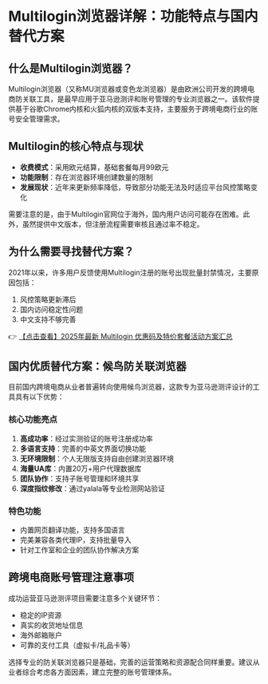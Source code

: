 # Multilogin浏览器详解：功能特点与国内替代方案

## 什么是Multilogin浏览器？

Multilogin浏览器（又称MU浏览器或变色龙浏览器）是由欧洲公司开发的跨境电商防关联工具，是最早应用于亚马逊测评和账号管理的专业浏览器之一。该软件提供基于谷歌Chrome内核和火狐内核的双版本支持，主要服务于跨境电商行业的账号安全管理需求。

## Multilogin的核心特点与现状

- **收费模式**：采用欧元结算，基础套餐每月99欧元
- **功能限制**：存在浏览器环境创建数量的限制
- **发展现状**：近年来更新频率降低，导致部分功能无法及时适应平台风控策略变化

需要注意的是，由于Multilogin官网位于海外，国内用户访问可能存在困难。此外，虽然提供中文版本，但注册流程需要审核且通过率不稳定。

## 为什么需要寻找替代方案？

2021年以来，许多用户反馈使用Multilogin注册的账号出现批量封禁情况，主要原因包括：

1. 风控策略更新滞后
2. 国内访问稳定性问题
3. 中文支持不够完善

👉 [【点击查看】2025年最新 Multilogin 优惠码及特价套餐活动方案汇总](https://bit.ly/multIlogin)

## 国内优质替代方案：候鸟防关联浏览器

目前国内跨境电商从业者普遍转向使用候鸟浏览器，这款专为亚马逊测评设计的工具具有以下优势：

### 核心功能亮点

1. **高成功率**：经过实测验证的账号注册成功率
2. **多语言支持**：完善的中英文界面切换功能
3. **无环境限制**：个人无限版支持自由创建浏览器环境
4. **海量UA库**：内置20万+用户代理数据库
5. **团队协作**：支持子账号管理和环境共享
6. **深度指纹修改**：通过yalala等专业检测网站验证

### 特色功能

- 内置网页翻译功能，支持多国语言
- 完美兼容各类代理IP，支持批量导入
- 针对工作室和企业的团队协作解决方案

## 跨境电商账号管理注意事项

成功运营亚马逊测评项目需要注意多个关键环节：

- 稳定的IP资源
- 真实的收货地址信息
- 海外邮箱账户
- 可靠的支付工具（虚拟卡/礼品卡等）

选择专业的防关联浏览器只是基础，完善的运营策略和资源配合同样重要。建议从业者综合考虑各方面因素，建立完整的账号管理体系。